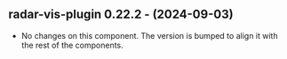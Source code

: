   ## radar-vis-plugin 0.22.2 - (2024-09-03)
  
  * No changes on this component. The version is bumped to align it
    with the rest of the components.
